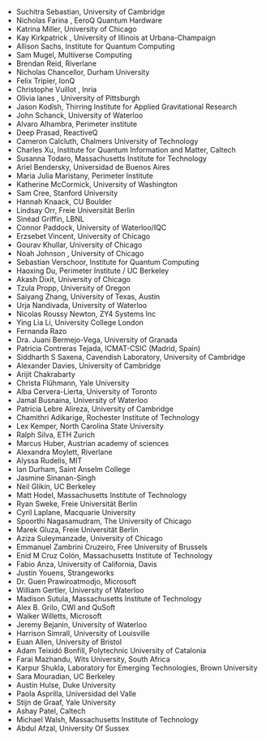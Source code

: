 - Suchitra Sebastian, University of Cambridge
- Nicholas Farina , EeroQ Quantum Hardware 
- Katrina Miller, University of Chicago 
- Kay Kirkpatrick , University of Illinois at Urbana-Champaign 
- Allison Sachs, Institute for Quantum Computing
- Sam Mugel, Multiverse Computing
- Brendan Reid, Riverlane 
- Nicholas Chancellor, Durham University
- Felix Tripier, IonQ
- Christophe Vuillot , Inria
- Olivia lanes , University of Pittsburgh
- Jason Kodish, Thirring Institute for Applied Gravitational Research
- John Schanck, University of Waterloo
- Alvaro Alhambra, Perimeter institute
- Deep Prasad, ReactiveQ
- Cameron Calcluth, Chalmers University of Technology
- Charles Xu, Institute for Quantum Information and Matter, Caltech
- Susanna Todaro, Massachusetts Institute for Technology
- Ariel Bendersky, Universidad de Buenos Aires
- Maria Julia Maristany, Perimeter Institute
- Katherine McCormick, University of Washington
- Sam Cree, Stanford University
- Hannah Knaack, CU Boulder 
- Lindsay Orr, Freie Universität Berlin
- Sinéad Griffin, LBNL
- Connor Paddock, University of Waterloo/IQC
- Erzsebet Vincent, University of Chicago
- Gourav Khullar, University of Chicago
- Noah Johnson , University of Chicago
- Sebastian Verschoor, Institute for Quantum Computing
- Haoxing Du, Perimeter Institute / UC Berkeley
- Akash Dixit, University of Chicago
- Tzula Propp, University of Oregon
- Saiyang Zhang, University of Texas,  Austin
- Urja Nandivada, University of Waterloo
- Nicolas Roussy Newton, ZY4 Systems Inc
- Ying Lia Li, University College London
- Fernanda Razo
- Dra. Juani Bermejo-Vega, University of Granada
- Patricia Contreras Tejada, ICMAT-CSIC (Madrid, Spain)
- Siddharth S Saxena, Cavendish Laboratory, University of Cambridge
- Alexander Davies, University of Cambridge
- Arijit Chakrabarty
- Christa Flühmann, Yale University
- Alba Cervera-Lierta, University of Toronto
- Jamal Busnaina, University of Waterloo
- Patricia Lebre Alireza, University of Cambridge 
- Chamithri Adikarige, Rochester Institute of Technology
- Lex Kemper, North Carolina State University
- Ralph Silva, ETH Zurich
- Marcus Huber, Austrian academy of sciences
- Alexandra Moylett, Riverlane
- Alyssa Rudelis, MIT
- Ian Durham, Saint Anselm College
- Jasmine Sinanan-Singh
- Neil Glikin, UC Berkeley
- Matt Hodel, Massachusetts Institute of Technology
- Ryan Sweke, Freie Universität Berlin
- Cyril Laplane, Macquarie University
- Spoorthi Nagasamudram, The University of Chicago
- Marek Gluza, Freie Universität Berlin
- Aziza Suleymanzade, University of Chicago
- Emmanuel Zambrini Cruzeiro, Free University of Brussels
- Enid M Cruz Colón, Massachusetts Institute of Technology
- Fabio Anza, University of California, Davis
- Justin Youens, Strangeworks
- Dr. Guen Prawiroatmodjo, Microsoft
- William Gertler, University of Waterloo
- Madison Sutula, Massachusetts Institute of Technology
- Alex B. Grilo, CWI and QuSoft
- Walker Willetts, Microsoft
- Jeremy Bejanin, University of Waterloo
- Harrison Simrall, University of Louisville
- Euan Allen, University of Bristol
- Adam Teixidó Bonfill, Polytechnic University of Catalonia
- Farai Mazhandu, Wits University, South Africa
- Karpur Shukla, Laboratory for Emerging Technologies, Brown University
- Sara Mouradian, UC Berkeley
- Austin Hulse, Duke University
- Paola Asprilla, Universidad del Valle
- Stijn de Graaf, Yale University
- Ashay Patel, Caltech 
- Michael Walsh, Massachusetts Institute of Technology
- Abdul Afzal, University Of Sussex
